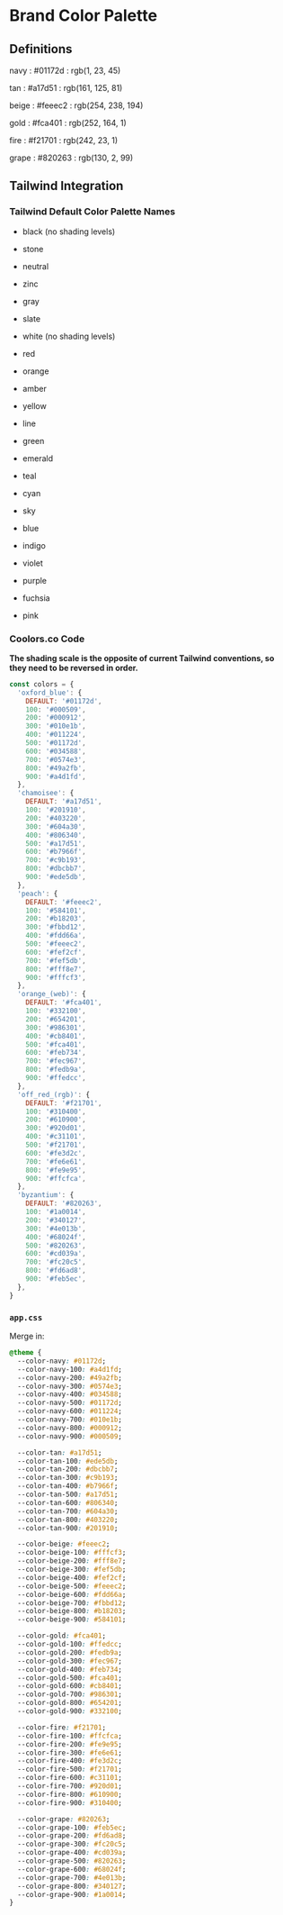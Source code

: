 # Brand Color Palette

## Definitions

navy
: #01172d
: rgb(1, 23, 45)

tan
: #a17d51
: rgb(161, 125, 81)

beige
: #feeec2
: rgb(254, 238, 194)

gold
: #fca401
: rgb(252, 164, 1)

fire
: #f21701
: rgb(242, 23, 1)

grape
: #820263
: rgb(130, 2, 99)

## Tailwind Integration

### Tailwind Default Color Palette Names

- black (no shading levels)
- stone
- neutral
- zinc
- gray
- slate
- white (no shading levels)

- red
- orange
- amber
- yellow
- line
- green
- emerald
- teal
- cyan
- sky
- blue
- indigo
- violet
- purple
- fuchsia
- pink

### Coolors.co Code

**The shading scale is the opposite of current Tailwind conventions, so they need to be reversed in order.**

```js
const colors = {
  'oxford_blue': {
    DEFAULT: '#01172d',
    100: '#000509',
    200: '#000912',
    300: '#010e1b',
    400: '#011224',
    500: '#01172d',
    600: '#034588',
    700: '#0574e3',
    800: '#49a2fb',
    900: '#a4d1fd',
  },
  'chamoisee': {
    DEFAULT: '#a17d51',
    100: '#201910',
    200: '#403220',
    300: '#604a30',
    400: '#806340',
    500: '#a17d51',
    600: '#b7966f',
    700: '#c9b193',
    800: '#dbcbb7',
    900: '#ede5db',
  },
  'peach': {
    DEFAULT: '#feeec2',
    100: '#584101',
    200: '#b18203',
    300: '#fbbd12',
    400: '#fdd66a',
    500: '#feeec2',
    600: '#fef2cf',
    700: '#fef5db',
    800: '#fff8e7',
    900: '#fffcf3',
  },
  'orange_(web)': {
    DEFAULT: '#fca401',
    100: '#332100',
    200: '#654201',
    300: '#986301',
    400: '#cb8401',
    500: '#fca401',
    600: '#feb734',
    700: '#fec967',
    800: '#fedb9a',
    900: '#ffedcc',
  },
  'off_red_(rgb)': {
    DEFAULT: '#f21701',
    100: '#310400',
    200: '#610900',
    300: '#920d01',
    400: '#c31101',
    500: '#f21701',
    600: '#fe3d2c',
    700: '#fe6e61',
    800: '#fe9e95',
    900: '#ffcfca',
  },
  'byzantium': {
    DEFAULT: '#820263',
    100: '#1a0014',
    200: '#340127',
    300: '#4e013b',
    400: '#68024f',
    500: '#820263',
    600: '#cd039a',
    700: '#fc20c5',
    800: '#fd6ad8',
    900: '#feb5ec',
  },
}
```

### `app.css`

Merge in:

```css
@theme {
  --color-navy: #01172d;
  --color-navy-100: #a4d1fd;
  --color-navy-200: #49a2fb;
  --color-navy-300: #0574e3;
  --color-navy-400: #034588;
  --color-navy-500: #01172d;
  --color-navy-600: #011224;
  --color-navy-700: #010e1b;
  --color-navy-800: #000912;
  --color-navy-900: #000509;

  --color-tan: #a17d51;
  --color-tan-100: #ede5db;
  --color-tan-200: #dbcbb7;
  --color-tan-300: #c9b193;
  --color-tan-400: #b7966f;
  --color-tan-500: #a17d51;
  --color-tan-600: #806340;
  --color-tan-700: #604a30;
  --color-tan-800: #403220;
  --color-tan-900: #201910;

  --color-beige: #feeec2;
  --color-beige-100: #fffcf3;
  --color-beige-200: #fff8e7;
  --color-beige-300: #fef5db;
  --color-beige-400: #fef2cf;
  --color-beige-500: #feeec2;
  --color-beige-600: #fdd66a;
  --color-beige-700: #fbbd12;
  --color-beige-800: #b18203;
  --color-beige-900: #584101;

  --color-gold: #fca401;
  --color-gold-100: #ffedcc;
  --color-gold-200: #fedb9a;
  --color-gold-300: #fec967;
  --color-gold-400: #feb734;
  --color-gold-500: #fca401;
  --color-gold-600: #cb8401;
  --color-gold-700: #986301;
  --color-gold-800: #654201;
  --color-gold-900: #332100;

  --color-fire: #f21701;
  --color-fire-100: #ffcfca;
  --color-fire-200: #fe9e95;
  --color-fire-300: #fe6e61;
  --color-fire-400: #fe3d2c;
  --color-fire-500: #f21701;
  --color-fire-600: #c31101;
  --color-fire-700: #920d01;
  --color-fire-800: #610900;
  --color-fire-900: #310400;

  --color-grape: #820263;
  --color-grape-100: #feb5ec;
  --color-grape-200: #fd6ad8;
  --color-grape-300: #fc20c5;
  --color-grape-400: #cd039a;
  --color-grape-500: #820263;
  --color-grape-600: #68024f;
  --color-grape-700: #4e013b;
  --color-grape-800: #340127;
  --color-grape-900: #1a0014;
}
```
